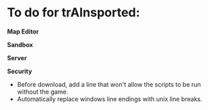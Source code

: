 
To do for trAInsported:
=========================

**Map Editor**

**Sandbox**

**Server**

**Security**
- Before download, add a line that won't allow the scripts to be run without the game.
- Automatically replace windows line endings with unix line breaks.
